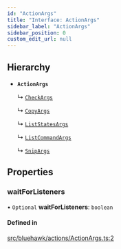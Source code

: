 ```yaml
---
id: "ActionArgs"
title: "Interface: ActionArgs"
sidebar_label: "ActionArgs"
sidebar_position: 0
custom_edit_url: null
---
```


## Hierarchy

- **`ActionArgs`**

  ↳ [`CheckArgs`](CheckArgs)

  ↳ [`CopyArgs`](CopyArgs)

  ↳ [`ListStatesArgs`](ListStatesArgs)

  ↳ [`ListCommandArgs`](ListCommandArgs)

  ↳ [`SnipArgs`](SnipArgs)

## Properties

### waitForListeners

• `Optional` **waitForListeners**: `boolean`

#### Defined in

[src/bluehawk/actions/ActionArgs.ts:2](https://github.com/mongodben/Bluehawk/blob/d355b52/src/bluehawk/actions/ActionArgs.ts#L2)
